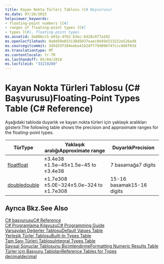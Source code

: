 ```yaml
---
title: Kayan Nokta Türleri Tablosu (C# Başvurusu)
ms.date: 07/20/2015
helpviewer_keywords:
- floating-point numbers [C#]
- ranges of floating-point types [C#]
- types [C#], floating-point types
ms.assetid: da886cc5-e01e-4f62-b3ec-6428c8f7a102
ms.openlocfilehash: 0a0d59e653138d5037eaec8d494313222e526ad8
ms.sourcegitcommit: 3d5d33f384eeba41b2dff79d096f47ccc8d8f03d
ms.translationtype: MT
ms.contentlocale: tr-TR
ms.lasthandoff: 05/04/2018
ms.locfileid: "33219280"
---
```

# <a name="floating-point-types-table-c-reference"></a><span data-ttu-id="f5ec4-102">Kayan Nokta Türleri Tablosu (C# Başvurusu)</span><span class="sxs-lookup"><span data-stu-id="f5ec4-102">Floating-Point Types Table (C# Reference)</span></span>
<span data-ttu-id="f5ec4-103">Aşağıdaki tabloda duyarlık ve kayan nokta türleri için yaklaşık aralıkları gösterir.</span><span class="sxs-lookup"><span data-stu-id="f5ec4-103">The following table shows the precision and approximate ranges for the floating-point types.</span></span>  
  
|<span data-ttu-id="f5ec4-104">Tür</span><span class="sxs-lookup"><span data-stu-id="f5ec4-104">Type</span></span>|<span data-ttu-id="f5ec4-105">Yaklaşık aralığı</span><span class="sxs-lookup"><span data-stu-id="f5ec4-105">Approximate range</span></span>|<span data-ttu-id="f5ec4-106">Duyarlık</span><span class="sxs-lookup"><span data-stu-id="f5ec4-106">Precision</span></span>|  
|----------|-----------------------|---------------|  
|[<span data-ttu-id="f5ec4-107">float</span><span class="sxs-lookup"><span data-stu-id="f5ec4-107">float</span></span>](float.md)|<span data-ttu-id="f5ec4-108">±3.4e38 ±1.5e−45</span><span class="sxs-lookup"><span data-stu-id="f5ec4-108">±1.5e−45 to ±3.4e38</span></span>|<span data-ttu-id="f5ec4-109">7 basamağa</span><span class="sxs-lookup"><span data-stu-id="f5ec4-109">7 digits</span></span>|  
|[<span data-ttu-id="f5ec4-110">double</span><span class="sxs-lookup"><span data-stu-id="f5ec4-110">double</span></span>](double.md)|<span data-ttu-id="f5ec4-111">±1.7e308 ±5.0E−324</span><span class="sxs-lookup"><span data-stu-id="f5ec4-111">±5.0e−324 to ±1.7e308</span></span>|<span data-ttu-id="f5ec4-112">15-16 basamak</span><span class="sxs-lookup"><span data-stu-id="f5ec4-112">15-16 digits</span></span>|  
  
## <a name="see-also"></a><span data-ttu-id="f5ec4-113">Ayrıca Bkz.</span><span class="sxs-lookup"><span data-stu-id="f5ec4-113">See Also</span></span>  
 [<span data-ttu-id="f5ec4-114">C# başvurusu</span><span class="sxs-lookup"><span data-stu-id="f5ec4-114">C# Reference</span></span>](../../../csharp/language-reference/index.md)  
 [<span data-ttu-id="f5ec4-115">C# Programlama Kılavuzu</span><span class="sxs-lookup"><span data-stu-id="f5ec4-115">C# Programming Guide</span></span>](../../../csharp/programming-guide/index.md)  
 [<span data-ttu-id="f5ec4-116">Varsayılan Değerler Tablosu</span><span class="sxs-lookup"><span data-stu-id="f5ec4-116">Default Values Table</span></span>](default-values-table.md)  
 [<span data-ttu-id="f5ec4-117">Yerleşik Türler Tablosu</span><span class="sxs-lookup"><span data-stu-id="f5ec4-117">Built-In Types Table</span></span>](built-in-types-table.md)  
 [<span data-ttu-id="f5ec4-118">Tam Sayı Türleri Tablosu</span><span class="sxs-lookup"><span data-stu-id="f5ec4-118">Integral Types Table</span></span>](integral-types-table.md)  
 [<span data-ttu-id="f5ec4-119">Sayısal Sonuçlar Tablosunu Biçimlendirme</span><span class="sxs-lookup"><span data-stu-id="f5ec4-119">Formatting Numeric Results Table</span></span>](formatting-numeric-results-table.md)  
 [<span data-ttu-id="f5ec4-120">Türler için Başvuru Tabloları</span><span class="sxs-lookup"><span data-stu-id="f5ec4-120">Reference Tables for Types</span></span>](reference-tables-for-types.md)  
 [<span data-ttu-id="f5ec4-121">decimal</span><span class="sxs-lookup"><span data-stu-id="f5ec4-121">decimal</span></span>](decimal.md)
